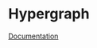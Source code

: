 # Hypergraph

[Documentation](https://www.wolframcloud.com/obj/nikm/DeployedResources/Paclet/WolframInstitute/Hypergraph/)